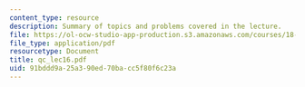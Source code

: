 ```yaml
---
content_type: resource
description: Summary of topics and problems covered in the lecture.
file: https://ol-ocw-studio-app-production.s3.amazonaws.com/courses/18-435j-quantum-computation-fall-2003/91bddd9a25a390ed70bacc5f80f6c23a_qc_lec16.pdf
file_type: application/pdf
resourcetype: Document
title: qc_lec16.pdf
uid: 91bddd9a-25a3-90ed-70ba-cc5f80f6c23a
---
```

